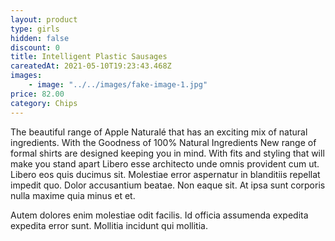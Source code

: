 ```yaml
---
layout: product
type: girls
hidden: false
discount: 0
title: Intelligent Plastic Sausages
careatedAt: 2021-05-10T19:23:43.468Z
images:
    - image: "../../images/fake-image-1.jpg"
price: 82.00
category: Chips
---
```

The beautiful range of Apple Naturalé that has an exciting mix of natural ingredients. With the Goodness of 100% Natural Ingredients
New range of formal shirts are designed keeping you in mind. With fits and styling that will make you stand apart
Libero esse architecto unde omnis provident cum ut. Libero eos quis ducimus sit. Molestiae error aspernatur in blanditiis repellat impedit quo. Dolor accusantium beatae. Non eaque sit. At ipsa sunt corporis nulla maxime quia minus et et.
 Autem dolores enim molestiae odit facilis. Id officia assumenda expedita expedita error sunt. Mollitia incidunt qui mollitia.

